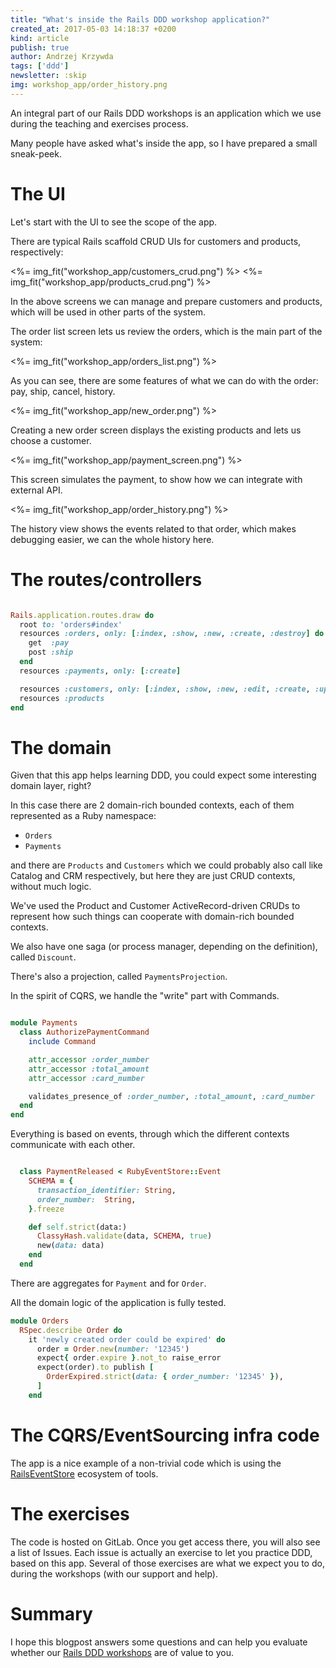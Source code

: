 ```yaml
---
title: "What's inside the Rails DDD workshop application?"
created_at: 2017-05-03 14:18:37 +0200
kind: article
publish: true
author: Andrzej Krzywda
tags: ['ddd']
newsletter: :skip
img: workshop_app/order_history.png
---
```


An integral part of our Rails DDD workshops is an application which we use during the teaching and exercises process.

Many people have asked what's inside the app, so I have prepared a small sneak-peek.

<!-- more -->

# The UI

Let's start with the UI to see the scope of the app.

There are typical Rails scaffold CRUD UIs for customers and products, respectively:

<%= img_fit("workshop_app/customers_crud.png") %>
<%= img_fit("workshop_app/products_crud.png") %>

In the above screens we can manage and prepare customers and products, which will be used in other parts of the system.

The order list screen lets us review the orders, which is the main part of the system:

<%= img_fit("workshop_app/orders_list.png") %>

As you can see, there are some features of what we can do with the order: pay, ship, cancel, history.

<%= img_fit("workshop_app/new_order.png") %>

Creating a new order screen displays the existing products and lets us choose a customer.

<%= img_fit("workshop_app/payment_screen.png") %>

This screen simulates the payment, to show how we can integrate with external API.

<%= img_fit("workshop_app/order_history.png") %>

The history view shows the events related to that order, which makes debugging easier, we can the whole history here.

# The routes/controllers

```ruby

Rails.application.routes.draw do
  root to: 'orders#index'
  resources :orders, only: [:index, :show, :new, :create, :destroy] do
    get  :pay
    post :ship
  end
  resources :payments, only: [:create]

  resources :customers, only: [:index, :show, :new, :edit, :create, :update]
  resources :products
end
```

# The domain

Given that this app helps learning DDD, you could expect some interesting domain layer, right?

In this case there are 2 domain-rich bounded contexts, each of them represented as a Ruby namespace:

- `Orders`
- `Payments`

and there are `Products` and `Customers` which we could probably also call like Catalog and CRM respectively, but here they are just CRUD contexts, without much logic.

We've used the Product and Customer ActiveRecord-driven CRUDs to represent how such things can cooperate with domain-rich bounded contexts.

We also have one saga (or process manager, depending on the definition), called `Discount`.

There's also a projection, called `PaymentsProjection`.

In the spirit of CQRS, we handle the "write" part with Commands.

```ruby

module Payments
  class AuthorizePaymentCommand
    include Command

    attr_accessor :order_number
    attr_accessor :total_amount
    attr_accessor :card_number

    validates_presence_of :order_number, :total_amount, :card_number
  end
end
```

Everything is based on events, through which the different contexts communicate with each other.

```ruby

  class PaymentReleased < RubyEventStore::Event
    SCHEMA = {
      transaction_identifier: String,
      order_number:  String,
    }.freeze

    def self.strict(data:)
      ClassyHash.validate(data, SCHEMA, true)
      new(data: data)
    end
  end
```

There are aggregates for `Payment` and for `Order`.

All the domain logic of the application is fully tested.

```ruby
module Orders
  RSpec.describe Order do
    it 'newly created order could be expired' do
      order = Order.new(number: '12345')
      expect{ order.expire }.not_to raise_error
      expect(order).to publish [
        OrderExpired.strict(data: { order_number: '12345' }),
      ]
    end
```

# The CQRS/EventSourcing infra code

The app is a nice example of a non-trivial code which is using the [RailsEventStore](https://github.com/arkency/rails_event_store) ecosystem of tools.

# The exercises

The code is hosted on GitLab. Once you get access there, you will also see a list of Issues. Each issue is actually an exercise to let you practice DDD, based on this app. Several of those exercises are what we expect you to do, during the workshops (with our support and help).

# Summary

I hope this blogpost answers some questions and can help you evaluate whether our [Rails DDD workshops](http://blog.arkency.com/ddd-training/) are of value to you.

